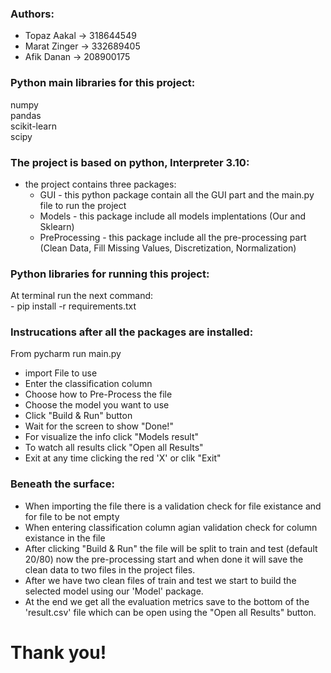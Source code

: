 ### Authors:
- Topaz Aakal 	-> 318644549
- Marat Zinger 	-> 332689405
- Afik Danan 	-> 208900175

### Python main libraries for this project:
numpy <br>
pandas <br>
scikit-learn <br>
scipy <br>

### The project is based on python, Interpreter 3.10:
- the project contains three packages:
    - GUI - this python package contain all the GUI part and the main.py file to run the project
    - Models - this package include all models implentations (Our and Sklearn)
    - PreProcessing - this package include all the pre-processing part (Clean Data, Fill Missing Values,
                Discretization, Normalization)

### Python libraries for running this project:
At terminal run the next command: <br>
        - pip install -r requirements.txt

### Instrucations after all the packages are installed:
From pycharm run main.py  <br>

  - import File to use
  - Enter the classification column
  - Choose how to Pre-Process the file
  - Choose the model you want to use 
  - Click "Build & Run" button
  - Wait for the screen to show "Done!"
  - For visualize the info click "Models result"
  - To watch all results click "Open all Results"
  - Exit at any time clicking the red 'X' or clik "Exit"

### Beneath the surface:
- When importing the file there is a validation check for file existance and for file to be not empty
- When entering classification column agian validation check for column existance in the file
- After clicking "Build & Run" the file will be split to train and test (default 20/80) 
  now the pre-processing start and when done it will save the clean data to two files in the project files.
- After we have two clean files of train and test we start to build the selected model using our 'Model' 
  package.
- At the end we get all the evaluation metrics save to the bottom of the 'result.csv' file which can be open 
  using the "Open all Results" button.

# Thank you!
